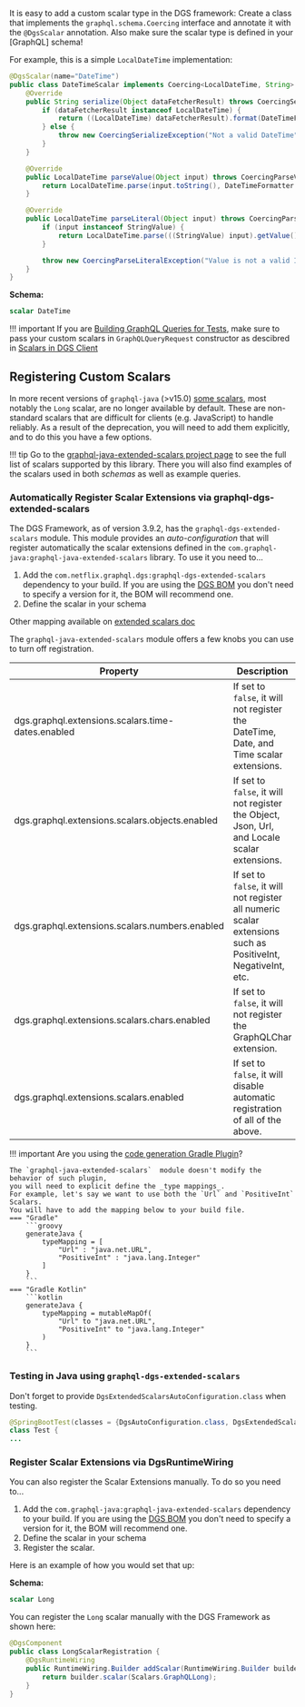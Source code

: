 
It is easy to add a custom scalar type in the DGS framework:
Create a class that implements the `graphql.schema.Coercing` interface and annotate it with the `@DgsScalar` annotation.
Also make sure the scalar type is defined in your [GraphQL] schema!

For example, this is a simple `LocalDateTime` implementation:

```java
@DgsScalar(name="DateTime")
public class DateTimeScalar implements Coercing<LocalDateTime, String> {
    @Override
    public String serialize(Object dataFetcherResult) throws CoercingSerializeException {
        if (dataFetcherResult instanceof LocalDateTime) {
            return ((LocalDateTime) dataFetcherResult).format(DateTimeFormatter.ISO_DATE_TIME);
        } else {
            throw new CoercingSerializeException("Not a valid DateTime");
        }
    }

    @Override
    public LocalDateTime parseValue(Object input) throws CoercingParseValueException {
        return LocalDateTime.parse(input.toString(), DateTimeFormatter.ISO_DATE_TIME);
    }

    @Override
    public LocalDateTime parseLiteral(Object input) throws CoercingParseLiteralException {
        if (input instanceof StringValue) {
            return LocalDateTime.parse(((StringValue) input).getValue(), DateTimeFormatter.ISO_DATE_TIME);
        }

        throw new CoercingParseLiteralException("Value is not a valid ISO date time");
    }
}
```

**Schema:**
```graphql
scalar DateTime
```


!!! important
    If you are [Building GraphQL Queries for Tests](./query-execution-testing.md), make sure to pass your custom scalars in
    `GraphQLQueryRequest` constructor as descibred in [Scalars in DGS Client](./advanced/java-client.md)



## Registering Custom Scalars

In more recent versions of `graphql-java` (>v15.0) [some scalars](https://github.com/graphql-java/graphql-java-extended-scalars),
most notably the `Long` scalar, are no longer available by default.
These are non-standard scalars that are difficult for clients (e.g. JavaScript) to handle reliably.
As a result of the deprecation, you will need to add them explicitly, and to do this you have a few options.

!!! tip
    Go to the [graphql-java-extended-scalars project page](https://github.com/graphql-java/graphql-java-extended-scalars)
    to see the full list of scalars supported by this library. There you will also find examples of the scalars used
    in both _schemas_ as well as example queries.

### Automatically Register Scalar Extensions via graphql-dgs-extended-scalars

The DGS Framework, as of version 3.9.2, has the `graphql-dgs-extended-scalars` module. This module provides an
_auto-configuration_ that will register automatically the scalar extensions defined in the
`com.graphql-java:graphql-java-extended-scalars` library. To use it you need to...

1. Add the `com.netflix.graphql.dgs:graphql-dgs-extended-scalars` dependency to your build. If you are using the
   [DGS BOM] you don't need to specify a version for it, the BOM will recommend one.
1. Define the scalar in your schema


Other mapping available on [extended scalars doc](https://github.com/graphql-java/graphql-java-extended-scalars)

The `graphql-java-extended-scalars` module offers a few knobs you can use to turn off registration.


| Property                                          | Description |
| ------------------------------------------------- | ----------- |
| dgs.graphql.extensions.scalars.time-dates.enabled | If set to `false`, it will not register the DateTime, Date, and Time scalar extensions.           |
| dgs.graphql.extensions.scalars.objects.enabled    | If set to `false`, it will not register the Object, Json, Url, and Locale scalar extensions.      |
| dgs.graphql.extensions.scalars.numbers.enabled    | If set to `false`, it will not register all numeric scalar extensions such as PositiveInt, NegativeInt, etc.|
| dgs.graphql.extensions.scalars.chars.enabled      | If set to `false`, it will not register the GraphQLChar extension. |
| dgs.graphql.extensions.scalars.enabled            | If set to `false`, it will disable automatic registration of all of the above. |


!!! important
    Are you using the [code generation Gradle Plugin](generating-code-from-schema.md)?

    The `graphql-java-extended-scalars`  module doesn't modify the behavior of such plugin,
    you will need to explicit define the _type mappings_.
    For example, let's say we want to use both the `Url` and `PositiveInt` Scalars.
    You will have to add the mapping below to your build file.
    === "Gradle"
        ```groovy
        generateJava {
            typeMapping = [
                "Url" : "java.net.URL",
                "PositiveInt" : "java.lang.Integer"
            ]
        }
        ```
    === "Gradle Kotlin"
        ```kotlin
        generateJava {
            typeMapping = mutableMapOf(
                "Url" to "java.net.URL",
                "PositiveInt" to "java.lang.Integer"
            )
        }
        ```

### Testing in Java using `graphql-dgs-extended-scalars`
Don't forget to provide `DgsExtendedScalarsAutoConfiguration.class` when testing.

```java
@SpringBootTest(classes = {DgsAutoConfiguration.class, DgsExtendedScalarsAutoConfiguration.class})
class Test {
...
```

### Register Scalar Extensions via DgsRuntimeWiring

You can also register the Scalar Extensions manually. To do so you need to...

1. Add the `com.graphql-java:graphql-java-extended-scalars` dependency to your build. If you are using the
   [DGS BOM] you don't need to specify a version for it, the BOM will recommend one.
1. Define the scalar in your schema
1. Register the scalar.

Here is an example of how you would set that up:

**Schema:**
```graphql
scalar Long
```
You can register the `Long` scalar manually with the DGS Framework as shown here:
```java
@DgsComponent
public class LongScalarRegistration {
    @DgsRuntimeWiring
    public RuntimeWiring.Builder addScalar(RuntimeWiring.Builder builder) {
        return builder.scalar(Scalars.GraphQLLong);
    }
}
```


[DGS BOM]: ./advanced/platform-bom.md
